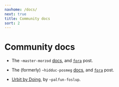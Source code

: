 ```yaml
---
navhome: /docs/
next: true
title: Community docs
sort: 2
---
```


# Community docs

* The `~master-morzod`
[docs](http://micnus-tarwyl-haltem-linhut--dilhul-talbes-wolnyx-lasbud.urbit.org/docs/),
and [`fora`](https://urbit.org/fora/posts/~2016.12.25..06.35.44..a1ec~/) post.

* The (formerly) `~hidduc-posmeg`
[docs](https://fosnut-dandut.urbit.org/pages/hidducs-notes/tutorial),
and [`fora`](https://urbit.org/fora/posts/~2017.2.12..21.54.40..6fde~/) post.

* [Urbit by Doing](https://github.com/Fang-/Urbit-By-Doing), by `~palfun-foslup`.
